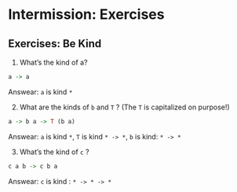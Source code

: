
# Intermission: Exercises
## Exercises: Be Kind

1. What’s the kind of a? 

```haskell
a -> a
```

Answear: `a` is kind `*`

2. What are the kinds of `b` and `T` ? (The `T` is capitalized on purpose!)

```haskell
a -> b a -> T (b a)
```

Answear: `a` is kind `*`, `T` is kind `* -> *`, `b` is kind: `* -> *`

3. What’s the kind of `c` ?
```haskell
c a b -> c b a
```

Answear: `c` is kind : `* -> * -> *`

